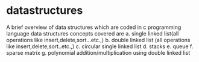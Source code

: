 # datastructures

A brief overview of data structures which are coded in c programming language
data structures concepts covered are
a. single linked list(all operations like insert,delete,sort...etc.,)
b. double linked list (all operations like insert,delete,sort..etc.,)
c. circular single linked list
d. stacks
e. queue
f. sparse matrix
g. polynomial addition/multiplication using double linked list

